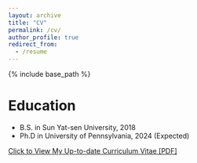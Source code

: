 ```yaml
---
layout: archive
title: "CV"
permalink: /cv/
author_profile: true
redirect_from:
  - /resume
---
```


{% include base_path %}

Education
======
* B.S. in Sun Yat-sen University, 2018
* Ph.D in  University of Pennsylvania, 2024 (Expected)

[Click to View My Up-to-date Curriculum Vitae [PDF]](http://di-aoooLiu.github.io/files/CV_DiAo_Liu.pdf)

